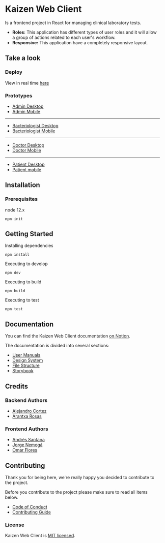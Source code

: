 
# Kaizen Web Client

Is a frontend project in React for managing clinical laboratory tests.

* **Roles:** This application has different types of user roles and it will allow a group of actions related to each user's workflow.
* **Responsive:** This application have a completely responsive layout.


## Take a look
  ### Deploy
  View in real time [here](https://kaizen-web-client.herokuapp.com/ "here")

  ### Prototypes
- [Admin Desktop](https://www.figma.com/proto/xRZYYfOfWSGVr0J1IDDZsC/Kaizen?node-id=541%3A5739&scaling=min-zoom)
- [Admin Mobile](https://www.figma.com/proto/xRZYYfOfWSGVr0J1IDDZsC/Kaizen?node-id=215%3A622&scaling=min-zoom)

------------

- [Bacteriologist Desktop](https://www.figma.com/proto/xRZYYfOfWSGVr0J1IDDZsC/Kaizen?node-id=710%3A1&scaling=min-zoom)
- [Bacteriologist Mobile](https://www.figma.com/proto/xRZYYfOfWSGVr0J1IDDZsC/Kaizen?node-id=444%3A3724&scaling=min-zoom)
------------
- [Doctor Desktop](https://www.figma.com/proto/xRZYYfOfWSGVr0J1IDDZsC/Kaizen?node-id=763%3A9244&scaling=min-zoom)
- [Doctor Mobile](https://www.figma.com/proto/xRZYYfOfWSGVr0J1IDDZsC/Kaizen?node-id=551%3A20976&scaling=min-zoom)
------------
- [Patient Desktop](https://www.figma.com/proto/xRZYYfOfWSGVr0J1IDDZsC/Kaizen?node-id=773%3A7920&scaling=min-zoom)
- [Patient mobile](https://www.figma.com/proto/xRZYYfOfWSGVr0J1IDDZsC/Kaizen?node-id=773%3A7421&scaling=min-zoom)



## Installation
### Prerequisites

node 12.x
```
npm init
```
## Getting Started

Installing dependencies
```
npm install
```
Executing to develop
```
npm dev
```
Executing to build
```
npm build
```
Executing to test
```
npm test
```
## Documentation

You can find the Kaizen Web Client documentation [on Notion](https://www.notion.so/Web-Client-c1c5c84b90c14994805e1a54e4e7de7d).

The documentation is divided into several sections:

* [User Manuals](https://www.notion.so/User-Manuals-a896bafc9fbc4fad95154f80e1a638ea)
* [Design System](https://www.notion.so/Design-System-c2b6a84e07064f138b4a3d97a331b980)
* [File Structure](https://www.notion.so/File-structure-e68a15a61efb443e98eba8b6ae766fb1)
* [Storybook](https://sphinx-society.github.io/kaizen-web-client)

## Credits

### Backend Authors

* [Alejandro Cortez](https://www.linkedin.com/in/alejandro-cortez/)
* [Arantxa Rosas](http://aryrosvall.com)

### Frontend Authors

* [Andrés Santana](https://www.linkedin.com/in/andr%C3%A9s-santana-lizcano-a4b960191/)
* [Jorge Nemogá](https://www.linkedin.com/in/jhnemogap/)
* [Omar Flores](https://twitter.com/omarefg)

## Contributing

Thank you for being here, we're really happy you decided to contribute to the project.

Before you contribute to the project please make sure to read all items below.

* [Code of Conduct](/CODE_OF_CONDUCT.md)
* [Contributing Guide](/CONTRIBUTING.md)


### License

Kaizen Web Client is [MIT licensed](./LICENSE).

